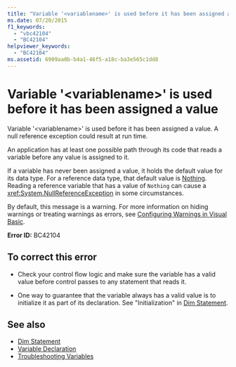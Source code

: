 ```yaml
---
title: "Variable '<variablename>' is used before it has been assigned a value"
ms.date: 07/20/2015
f1_keywords: 
  - "vbc42104"
  - "BC42104"
helpviewer_keywords: 
  - "BC42104"
ms.assetid: 6909aa0b-b4a1-46f5-a18c-ba3e565c1dd8
---
```

# Variable '\<variablename>' is used before it has been assigned a value
Variable '\<variablename>' is used before it has been assigned a value. A null reference exception could result at run time.  
  
 An application has at least one possible path through its code that reads a variable before any value is assigned to it.  
  
 If a variable has never been assigned a value, it holds the default value for its data type. For a reference data type, that default value is [Nothing](../nothing.md). Reading a reference variable that has a value of `Nothing` can cause a <xref:System.NullReferenceException> in some circumstances.  
  
 By default, this message is a warning. For more information on hiding warnings or treating warnings as errors, see [Configuring Warnings in Visual Basic](/visualstudio/ide/configuring-warnings-in-visual-basic).  
  
 **Error ID:** BC42104  
  
## To correct this error  
  
- Check your control flow logic and make sure the variable has a valid value before control passes to any statement that reads it.  
  
- One way to guarantee that the variable always has a valid value is to initialize it as part of its declaration. See "Initialization" in [Dim Statement](../statements/dim-statement.md).  
  
## See also

- [Dim Statement](../statements/dim-statement.md)
- [Variable Declaration](../../programming-guide/language-features/variables/variable-declaration.md)
- [Troubleshooting Variables](../../programming-guide/language-features/variables/troubleshooting-variables.md)
